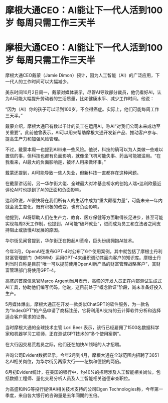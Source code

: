 # 摩根大通CEO：AI能让下一代人活到100岁 每周只需工作三天半

# 摩根大通CEO：AI能让下一代人活到100岁 每周只需工作三天半

摩根大通CEO戴蒙（Jamie Dimon）预计，因为人工智能（AI）的广泛应用，下一代人的工作时间可以大幅减少。

美东时间10月2日周一，戴蒙对媒体表示，尽管AI导致部分裁员，他仍看好AI，认为AI可能大幅提升劳动者的生活质量，比如健康水平、减少工作时间。他说：

“因为（AI）你的孩子可以活到100岁，不会得癌症。实际上，他们可能每周工作三天半。”

戴蒙介绍，摩根大通已有数以千计的员工在运用AI，称AI“对我们公司未来成功至关重要”。此前他曾表示，AI可以用来帮助摩根大通开发新产品、推动客户参与、提高生产力和加强风险管理。

不过，戴蒙本周一也提到AI带来一些风险。他说，科技的确可以为人类做一些难以置信的事，但科技也都有负面影响，就像坐飞机可能失事、药品可能被滥用。“在我看来，AI最大的负面影响是，被坏人用来做坏事。”

戴蒙还提到，AI可能导致一些人失业，但新科技一直都存在这种问题。

在戴蒙讲话前，另一华尔街大佬、全球最大对冲基金桥水的创始人瑞•达利欧最近评论AI时也提到了AI的正面和负面影响。

达利欧说，AI很快将在我们所有人的生活中成为“重大颠覆力量”，可能未来一年内就会发生变化，既有积极的改变，也有负面影响。

他提到，AI将帮助人们在生产力、教育、医疗保健等方面取得长足进步，甚至可能实现每周3天工作制，也提到，AI可能“破坏就业”，进而成为员工和立法者之间支持阻止或放慢AI发展的原因。

华尔街见闻曾提到，华尔街正在掀起AI革命，巨头纷纷拥抱AI技术。

今年3月，OpenAI在发布GPT-4时公布了6个使用案例，其中就包括了摩根士丹利财富管理部门（MSWM）运用GPT-4来组织调动其面向客户的知识库。摩根士丹利当时自称是目前“唯一可以提前使用OpenAI新产品的财富管理战略客户”，其财富管理部门将使用GPT-4。

高盛的首席信息官Marco
Argenti当月表示，高盛的开发人员正在内部测试生成式AI工具，协助他们编写代码。他说，这目前处于“概念验证”阶段，尚未准备好投入生产。

5月媒体爆出，摩根大通正在开发一款类似ChatGPT的软件服务，为一款名为“IndexGPT”的产品申请了商标注册，它将利用AI支持的云计算软件分析和选择适合客户需求的证券。

当时摩根大通的全球技术主管 Lori Beer 表示，该行已经雇佣了1500名数据科学家和机器学习工程师，正在测试GPT技术的“多个使用案例”。

在大行因交易荒裁员之际，他们还在加快AI领域的人才招聘。

咨询公司Evident数据显示，今年2月到4月，摩根大通在全球范围内招聘了3651名AI相关岗位，为华尔街另两家大行——花旗和德银的两倍。

6月初Evident统计，在美国的银行中，约40%的招聘涉及人工智能相关岗位，包括数据工程师、量化交易分析人员及人工智能相关道德审查职位。

为高盛和ING等投行提供AI相关技术支持的公司Eigen Technologies称，今年第一季度，来自各大银行的咨询量是去年同期的五倍。

